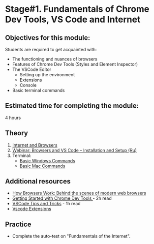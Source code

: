 # Stage#1. Fundamentals of Chrome Dev Tools, VS Code and Internet

## Objectives for this module:

Students are required to get acquainted with:

- The functioning and nuances of browsers
- Features of Chrome Dev Tools (Styles and Element Inspector)
- The VSCode Editor
  - Setting up the environment
  - Extensions
  - Console
- Basic terminal commands

## Estimated time for completing the module:

4 hours

## Theory

1. [Internet and Browsers](https://developer.mozilla.org/en-US/docs/Learn/Common_questions/How_does_the_Internet_work)
2. [Webinar: Browsers and VS Code – Installation and Setup (Ru)](https://www.youtube.com/watch?v=nd2VYxOsOwY)
3. Terminal:
   - [Basic Windows Commands](https://www.digitalcitizen.life/command-prompt-how-use-basic-commands)
   - [Basic Mac Commands](https://www.imore.com/how-use-terminal-mac-when-you-have-no-idea-where-start)

## Additional resources

- [How Browsers Work: Behind the scenes of modern web browsers](https://www.html5rocks.com/en/tutorials/internals/howbrowserswork/)
- [Getting Started with Chrome Dev Tools ](https://developer.chrome.com/docs/devtools/) - 2h read
- [VSCode Tips and Tricks](https://code.visualstudio.com/docs/getstarted/tips-and-tricks) - 1h read
- [Vscode Extensions](https://hackr.io/blog/best-vscode-extensions)

## Practice

- Complete the auto-test on "Fundamentals of the Internet".
